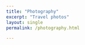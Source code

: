 ```yaml
---
title: "Photography"
excerpt: "Travel photos"
layout: single
permalink: /photography.html

---
```


